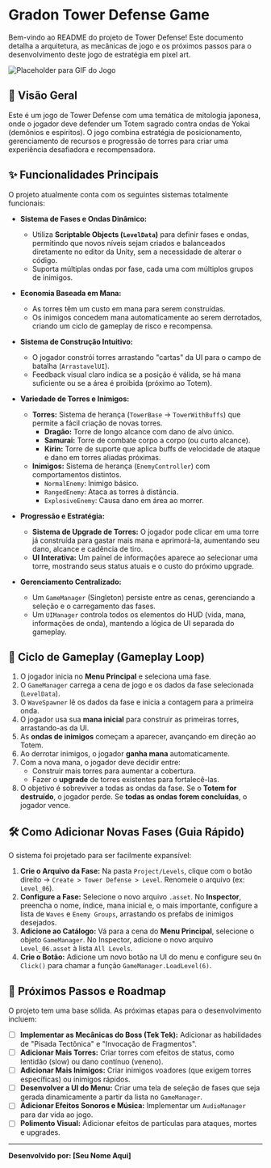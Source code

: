 # Gradon Tower Defense Game

Bem-vindo ao README do projeto de Tower Defense! Este documento detalha a arquitetura, as mecânicas de jogo e os próximos passos para o desenvolvimento deste jogo de estratégia em pixel art.

![Placeholder para GIF do Jogo](https://via.placeholder.com/600x300.png?text=Adicione+um+GIF+do+seu+gameplay+aqui!)

## 📜 Visão Geral

Este é um jogo de Tower Defense com uma temática de mitologia japonesa, onde o jogador deve defender um Totem sagrado contra ondas de Yokai (demônios e espíritos). O jogo combina estratégia de posicionamento, gerenciamento de recursos e progressão de torres para criar uma experiência desafiadora e recompensadora.

## ✨ Funcionalidades Principais

O projeto atualmente conta com os seguintes sistemas totalmente funcionais:

*   **Sistema de Fases e Ondas Dinâmico:**
    *   Utiliza **Scriptable Objects (`LevelData`)** para definir fases e ondas, permitindo que novos níveis sejam criados e balanceados diretamente no editor da Unity, sem a necessidade de alterar o código.
    *   Suporta múltiplas ondas por fase, cada uma com múltiplos grupos de inimigos.

*   **Economia Baseada em Mana:**
    *   As torres têm um custo em mana para serem construídas.
    *   Os inimigos concedem mana automaticamente ao serem derrotados, criando um ciclo de gameplay de risco e recompensa.

*   **Sistema de Construção Intuitivo:**
    *   O jogador constrói torres arrastando "cartas" da UI para o campo de batalha (`ArrastavelUI`).
    *   Feedback visual claro indica se a posição é válida, se há mana suficiente ou se a área é proibida (próximo ao Totem).

*   **Variedade de Torres e Inimigos:**
    *   **Torres:** Sistema de herança (`TowerBase` -> `TowerWithBuffs`) que permite a fácil criação de novas torres.
        *   **Dragão:** Torre de longo alcance com dano de alvo único.
        *   **Samurai:** Torre de combate corpo a corpo (ou curto alcance).
        *   **Kirin:** Torre de suporte que aplica buffs de velocidade de ataque e dano em torres aliadas próximas.
    *   **Inimigos:** Sistema de herança (`EnemyController`) com comportamentos distintos.
        *   `NormalEnemy`: Inimigo básico.
        *   `RangedEnemy`: Ataca as torres à distância.
        *   `ExplosiveEnemy`: Causa dano em área ao morrer.

*   **Progressão e Estratégia:**
    *   **Sistema de Upgrade de Torres:** O jogador pode clicar em uma torre já construída para gastar mais mana e aprimorá-la, aumentando seu dano, alcance e cadência de tiro.
    *   **UI Interativa:** Um painel de informações aparece ao selecionar uma torre, mostrando seus status atuais e o custo do próximo upgrade.

*   **Gerenciamento Centralizado:**
    *   Um `GameManager` (Singleton) persiste entre as cenas, gerenciando a seleção e o carregamento das fases.
    *   Um `UIManager` controla todos os elementos do HUD (vida, mana, informações de onda), mantendo a lógica de UI separada do gameplay.

## 🔄 Ciclo de Gameplay (Gameplay Loop)

1.  O jogador inicia no **Menu Principal** e seleciona uma fase.
2.  O `GameManager` carrega a cena de jogo e os dados da fase selecionada (`LevelData`).
3.  O `WaveSpawner` lê os dados da fase e inicia a contagem para a primeira onda.
4.  O jogador usa sua **mana inicial** para construir as primeiras torres, arrastando-as da UI.
5.  As **ondas de inimigos** começam a aparecer, avançando em direção ao Totem.
6.  Ao derrotar inimigos, o jogador **ganha mana** automaticamente.
7.  Com a nova mana, o jogador deve decidir entre:
    *   Construir mais torres para aumentar a cobertura.
    *   Fazer o **upgrade** de torres existentes para fortalecê-las.
8.  O objetivo é sobreviver a todas as ondas da fase. Se o **Totem for destruído**, o jogador perde. Se **todas as ondas forem concluídas**, o jogador vence.

## 🛠️ Como Adicionar Novas Fases (Guia Rápido)

O sistema foi projetado para ser facilmente expansível:

1.  **Crie o Arquivo da Fase:** Na pasta `Project/Levels`, clique com o botão direito -> `Create > Tower Defense > Level`. Renomeie o arquivo (ex: `Level_06`).
2.  **Configure a Fase:** Selecione o novo arquivo `.asset`. No **Inspector**, preencha o nome, índice, mana inicial e, o mais importante, configure a lista de `Waves` e `Enemy Groups`, arrastando os prefabs de inimigos desejados.
3.  **Adicione ao Catálogo:** Vá para a cena do **Menu Principal**, selecione o objeto `GameManager`. No Inspector, adicione o novo arquivo `Level_06.asset` à lista `All Levels`.
4.  **Crie o Botão:** Adicione um novo botão na UI do menu e configure seu `On Click()` para chamar a função `GameManager.LoadLevel(6)`.

## 🚀 Próximos Passos e Roadmap

O projeto tem uma base sólida. As próximas etapas para o desenvolvimento incluem:

- [ ] **Implementar as Mecânicas do Boss (Tek Tek):** Adicionar as habilidades de "Pisada Tectônica" e "Invocação de Fragmentos".
- [ ] **Adicionar Mais Torres:** Criar torres com efeitos de status, como lentidão (slow) ou dano contínuo (veneno).
- [ ] **Adicionar Mais Inimigos:** Criar inimigos voadores (que exigem torres específicas) ou inimigos rápidos.
- [ ] **Desenvolver a UI do Menu:** Criar uma tela de seleção de fases que seja gerada dinamicamente a partir da lista no `GameManager`.
- [ ] **Adicionar Efeitos Sonoros e Música:** Implementar um `AudioManager` para dar vida ao jogo.
- [ ] **Polimento Visual:** Adicionar efeitos de partículas para ataques, mortes e upgrades.

---
**Desenvolvido por: [Seu Nome Aqui]**
